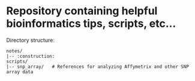 # Repository containing helpful bioinformatics tips, scripts, etc...

Directory structure:
```
notes/
|-- :construction:
scripts/
|-- snp_array/   # References for analyzing Affymetrix and other SNP array data
```